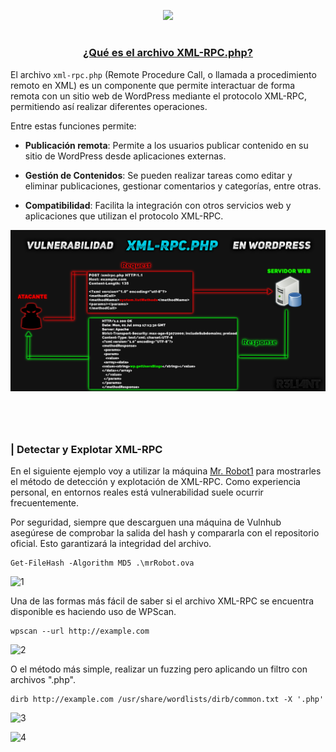 <p align="center">
  <a href="https://github.com/DenverCoder1/readme-typing-svg"><img src="https://readme-typing-svg.herokuapp.com?font=Fira+Code&pause=1000&color=D1F700&width=410&lines=Vulnerabilidad+XMLRPC+en+WordPress"></a>
</p>

<h1 align="center"></h1>

<h3 align="center"><ins>¿Qué es el archivo XML-RPC.php?</ins></h3>

El archivo `xml-rpc.php` (Remote Procedure Call, o llamada a procedimiento remoto en XML) es un componente que permite interactuar de forma remota con un sitio web de WordPress mediante el protocolo XML-RPC, permitiendo así realizar diferentes operaciones. 

Entre estas funciones permite:

- **Publicación remota**: Permite a los usuarios publicar contenido en su sitio de WordPress desde aplicaciones externas.

- **Gestión de Contenidos**: Se pueden realizar tareas como editar y eliminar publicaciones, gestionar comentarios y categorías, entre otras.

- **Compatibilidad**: Facilita la integración con otros servicios web y aplicaciones que utilizan el protocolo XML-RPC.


<p align="center">
  <img src="https://github.com/R3LI4NT/articulos/blob/main/Pentesting/WEB/img/XML-RPC.png">
</p>

<h1 align="center"></h1>

</br>

### | Detectar y Explotar XML-RPC

En el siguiente ejemplo voy a utilizar la máquina <a href="https://github.com/R3LI4NT/ctf-retos/blob/main/2-%20Maquinas-Medium/Mr.Robot_1.md">Mr. Robot1</a> para mostrarles el método de detección y explotación de XML-RPC. Como experiencia personal, en entornos reales está vulnerabilidad suele ocurrir frecuentemente.

Por seguridad, siempre que descarguen una máquina de Vulnhub asegúrese de comprobar la salida del hash y compararla con el repositorio oficial. Esto garantizará la integridad del archivo.

```
Get-FileHash -Algorithm MD5 .\mrRobot.ova
```

![1](https://github.com/user-attachments/assets/8e858ad7-c3c3-4912-a2c3-5df728963817)

Una de las formas más fácil de saber si el archivo XML-RPC se encuentra disponible es haciendo uso de WPScan.
```
wpscan --url http://example.com
```

![2](https://github.com/user-attachments/assets/611ff604-2a43-4400-bb1f-415c7f1367b8)

O el método más simple, realizar un fuzzing pero aplicando un filtro con archivos ".php".
```
dirb http://example.com /usr/share/wordlists/dirb/common.txt -X '.php'
```

![3](https://github.com/user-attachments/assets/c489150c-fbd4-45cf-a20a-9270cb2aa53e)

![4](https://github.com/user-attachments/assets/3722b738-a792-417c-a798-4fbaf1b648b5)



